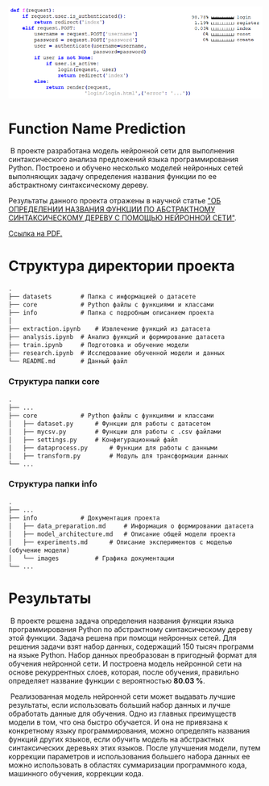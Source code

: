 <img src="info/images/login_snippet.png" style="zoom:80%;" />

# Function Name Prediction

​	В проекте разработана модель нейронной сети для выполнения синтаксического анализа предложений языка программирования Python. Построено и обучено несколько моделей нейронных сетей выполняющих задачу определения названия функции по ее абстрактному синтаксическому дереву.

Результаты данного проекта отражены в научной статье ["ОБ ОПРЕДЕЛЕНИИ НАЗВАНИЯ ФУНКЦИИ ПО АБСТРАКТНОМУ СИНТАКСИЧЕСКОМУ ДЕРЕВУ С ПОМОЩЬЮ НЕЙРОННОЙ СЕТИ"](https://cyberleninka.ru/article/n/ob-opredelenii-nazvaniya-funktsii-po-abstraktnomu-sintaksicheskomu-derevu-s-pomoschyu-neyronnoy-seti).

[Ссылка на PDF.](https://cyberleninka.ru/article/n/ob-opredelenii-nazvaniya-funktsii-po-abstraktnomu-sintaksicheskomu-derevu-s-pomoschyu-neyronnoy-seti/pdf)



# Структура директории проекта

```
.
├── datasets		# Папка с информацией о датасете
├── core   	    	# Python файлы с функциями и классами
├── info   	    	# Папка с подробным описанием проекта
│
├── extraction.ipynb 	# Извлечение функций из датасета
├── analysis.ipynb 	# Анализ функций и формирование датасета
├── train.ipynb 	# Подготовка и обучение модели
├── research.ipynb 	# Исследование обученной модели и данных
└── README.md 		# Данный файл
```

### Структура папки core

```
.
├── ...
├── core			# Python файлы с функциями и классами
│   ├── dataset.py 		# Функции для работы с датасетом
│   ├── mycsv.py 		# Функции для работы с .csv файлами
│   ├── settings.py		# Конфигурационный файл
│   ├── dataprocess.py 		# Функции для работы с данными
│   ├── transform.py 		# Модуль для трансформации данных
└── ...
```

### Структура папки info

```
.
├── ...
├── info			# Документация проекта
│   ├── data_preparation.md 	# Информация о формировании датасета
│   ├── model_architecture.md 	# Описание общей модели проекта
│   ├── experiments.md		# Описание экспериментов с моделью (обучение модели)
│   └── images			# Графика документации
└── ...
```



# Результаты

​	В проекте решена задача определения названия функции языка программирования Python по абстрактному синтаксическому дереву этой функции. Задача решена при помощи нейронных сетей. Для решения задачи взят набор данных, содержащий 150 тысяч программ на языке Python. Набор данных преобразован в пригодный формат для обучения нейронной сети. И построена модель нейронной сети на основе рекуррентных слоев, которая, после обучения, правильно определяет название функции с вероятностью **80.03 %**.

​	Реализованная модель нейронной сети может выдавать лучшие результаты, если использовать больший набор данных и лучше обработать данные для обучения. Одно из главных преимуществ модели в том, что она быстро обучается. И она не привязана к конкретному языку программирования, можно определять названия функций других языков, если обучить модель на абстрактных синтаксических деревьях этих языков.  После улучшения модели, путем коррекции параметров и использования большего набора данных ее можно использовать в областях суммаризации программного кода, машинного обучения, коррекции кода.


